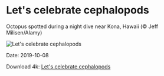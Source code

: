 # Let's celebrate cephalopods

Octopus spotted during a night dive near Kona, Hawaii (© Jeff Milisen/Alamy)

![Let's celebrate cephalopods](https://bing.com/th?id=OHR.WorldOctopus_EN-US5192068372_UHD.jpg&rf=LaDigue_UHD.jpg&pid=hp&w=1024&h=576)

Date: 2019-10-08

Download 4k: [Let's celebrate cephalopods](https://bing.com/th?id=OHR.WorldOctopus_EN-US5192068372_UHD.jpg&rf=LaDigue_UHD.jpg&pid=hp&w=3840&h=2160)

